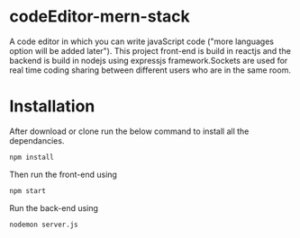# codeEditor-mern-stack
A  code editor in which you can write javaScript code ("more languages option will be added later").
This project front-end is build in reactjs and the backend is build in nodejs using expressjs framework.Sockets are used for real time coding sharing between 
different users who are in the same room.
# Installation

After download or clone run the below command to  install all the dependancies.

```bash
npm install
```
Then run the front-end using 

```bash
npm start
```

Run the back-end using  

```bash
nodemon server.js
```
